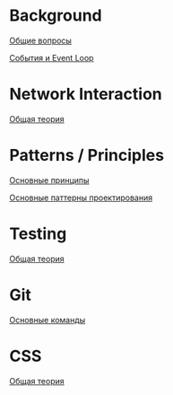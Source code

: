 Background
=====================

[Общие вопросы](./answers/all.md)

[События и Event Loop](./answers/events.md)

Network Interaction
=====================

[Общая теория](./answers/network.md)

Patterns / Principles
=====================

[Основные принципы](./answers/principles.md)

[Основные паттерны проектирования](./answers/patterns.md)

Testing
=====================

[Общая теория](./answers/tests.md)

Git
=====================
[Основные команды](./answers/git.md)

CSS 
=====================
[Общая теория](./answers/css.md)
